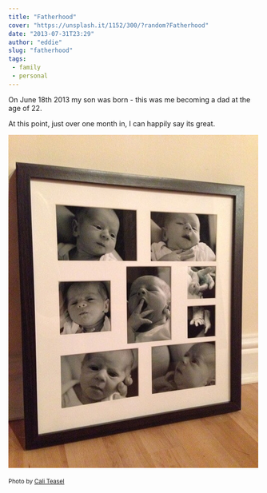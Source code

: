 ```yaml
---
title: "Fatherhood"
cover: "https://unsplash.it/1152/300/?random?Fatherhood"
date: "2013-07-31T23:29"
author: "eddie"
slug: "fatherhood"
tags:
 - family
 - personal
---
```

On June 18th 2013 my son was born - this was me becoming a dad at the age of 22.

At this point, just over one month in, I can happily say its great.

![Photos of Ethan](/images/photos-of-ethan.jpg)

<small>Photo by [Cali Teasel](http://www.caliteasel.co.uk)</small>
